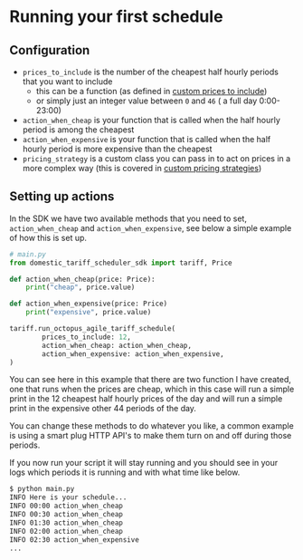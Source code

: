 # Running your first schedule

## Configuration

- `prices_to_include` is the number of the cheapest half hourly periods that you want to include
  - this can be a function (as defined in [custom prices to include](./custom-prices-to-include.md))
  - or simply just an integer value between `0` and `46` ( a full day 0:00-23:00)
- `action_when_cheap` is your function that is called when the half hourly period is among the cheapest
- `action_when_expensive` is your function that is called when the half hourly period is more expensive than the cheapest
- `pricing_strategy` is a custom class you can pass in to act on prices in a more complex way (this is covered in [custom pricing strategies](./custom-pricing-strategies.md))

## Setting up actions

In the SDK we have two available methods that you need to set, `action_when_cheap` and `action_when_expensive`, see below a simple example of how this is set up.

```python
# main.py
from domestic_tariff_scheduler_sdk import tariff, Price

def action_when_cheap(price: Price):
    print("cheap", price.value)

def action_when_expensive(price: Price)
    print("expensive", price.value)

tariff.run_octopus_agile_tariff_schedule(
        prices_to_include: 12,
        action_when_cheap: action_when_cheap,
        action_when_expensive: action_when_expensive,
)
```

You can see here in this example that there are two function I have created, one that runs when the prices are cheap, which in this case will run a simple print in the 12 cheapest half hourly prices of the day and will run a simple print in the expensive other 44 periods of the day.

You can change these methods to do whatever you like, a common example is using a smart plug HTTP API's to make them turn on and off during those periods.

If you now run your script it will stay running and you should see in your logs which periods it is running and with what time like below.

```sh
$ python main.py
INFO Here is your schedule...
INFO 00:00 action_when_cheap
INFO 00:30 action_when_cheap
INFO 01:30 action_when_cheap
INFO 02:00 action_when_cheap
INFO 02:30 action_when_expensive
...
```

